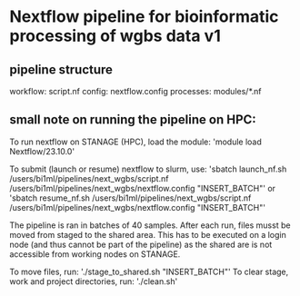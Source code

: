 # Nextflow pipeline for bioinformatic processing of wgbs data v1

## pipeline structure

workflow: script.nf
config: nextflow.config
processes: modules/*.nf

## small note on running the pipeline on HPC:

To run nextflow on STANAGE (HPC), load the module: 'module load Nextflow/23.10.0'

To submit (launch or resume) nextflow to slurm, use: 'sbatch launch_nf.sh /users/bi1ml/pipelines/next_wgbs/script.nf /users/bi1ml/pipelines/next_wgbs/nextflow.config "INSERT_BATCH"' or 'sbatch resume_nf.sh /users/bi1ml/pipelines/next_wgbs/script.nf /users/bi1ml/pipelines/next_wgbs/nextflow.config "INSERT_BATCH"'

The pipeline is ran in batches of 40 samples. After each run, files musst be moved from staged to the shared area. This has to be executed on a login node (and thus cannot be part of the pipeline) as the shared are is not accessible from working nodes on STANAGE.

To move files, run: './stage_to_shared.sh "INSERT_BATCH"'
To clear stage, work and project directories, run: './clean.sh'
